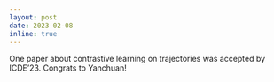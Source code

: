 ```yaml
---
layout: post
date: 2023-02-08
inline: true
---
```

One paper about contrastive learning on trajectories was accepted by ICDE’23. Congrats to Yanchuan!